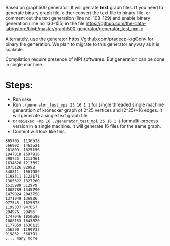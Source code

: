 Based on graph500 generator. It will genrate **text** graph files. If you need to generate binary graph file, either convert the text file to binary file, or comment out the text generation (line no. 108-129) and enable binary generation (line no 130-155) in the file https://github.com/the-data-lab/gstore/blob/master/graph500-generator/generator_test_mpi.c

Alternately, use the generator https://github.com/pradeep-k/gConv for binary file generation. We plan to migrate to this generator anyway as it is scalable.

Compilation require presence of MPI softwares. 
But generation can be done in single machine.

Steps:
=====
- Run `make`
- Run `./generator_test_mpi 25 16 1 1` for single threaded single machine generation of kronecker graph of 2^25 vertices and (2^25)*16 edges. It will generate a single text graph file.
- or `mpiexec -np 16 ./generator_test_mpi 25 16 1 1` for multi-process version in a single machine. It will generate 16 files for the same graph. 
- Content will look like this:

```
865705  1136538
566992  1463521
281809  1825156
1947818 1597918
598735  1213461
1634626 1213392
1075126 82992
548811  1561989
1198311 1122171
1305322 1327260
1515989 512979
1008789 1345790
1479024 2043758
1371049 136926
977545  1825573
1199337 947657
294976  29456
1747046 1850680
1008153 1643820
1177859 1636115
356390  1199737
919832  560391
.... many more
```
